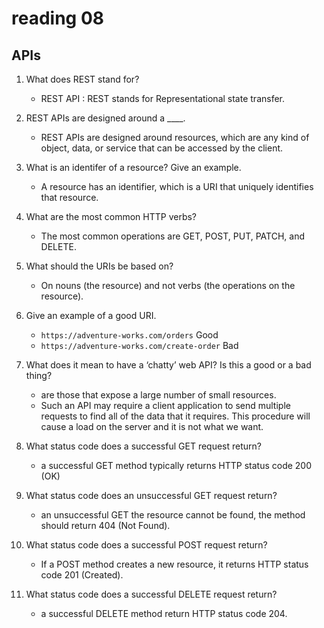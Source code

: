# reading 08

## APIs


1. What does REST stand for?
    * REST API : REST stands for Representational state transfer. 

2. REST APIs are designed around a ____.
    * REST APIs are designed around resources, which are any kind of object, data, or service that can be accessed by the client.

3. What is an identifer of a resource? Give an example.
    * A resource has an identifier, which is a URI that uniquely identifies that resource. 

4. What are the most common HTTP verbs?
    * The most common operations are GET, POST, PUT, PATCH, and DELETE.

5. What should the URIs be based on?
    * On nouns (the resource) and not verbs (the operations on the resource).

6. Give an example of a good URI.
    * ` https://adventure-works.com/orders ` Good
    * ` https://adventure-works.com/create-order `  Bad

7. What does it mean to have a ‘chatty’ web API? Is this a good or a bad thing?
    * are those that expose a large number of small resources. 
    * Such an API may require a client application to send multiple requests to find all of the data that it requires. This procedure will cause a
      load on the server and it is not what we want.

8. What status code does a successful GET request return?
    * a successful GET method typically returns HTTP status code 200 (OK)

9. What status code does an unsuccessful GET request return?
    * an unsuccessful GET the resource cannot be found, the method should return 404 (Not Found).

10. What status code does a successful POST request return?
    * If a POST method creates a new resource, it returns HTTP status code 201 (Created).
11. What status code does a successful DELETE request return?
    * a successful DELETE method return HTTP status code 204.
    